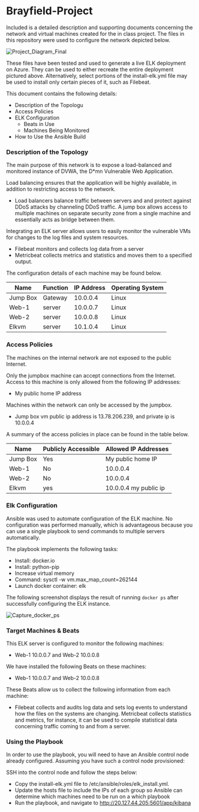 # Brayfield-Project
Included is a detailed description and supporting documents concerning the network and virtual machines created for the in class project.
The files in this repository were used to configure the network depicted below.

![Project_Diagram_Final](https://user-images.githubusercontent.com/90295832/147312596-2c86f6e8-2284-428d-95c1-e0ddee06c2ae.png)


These files have been tested and used to generate a live ELK deployment on Azure. They can be used to either recreate the entire deployment pictured above. Alternatively, select portions of the install-elk.yml file may be used to install only certain pieces of it, such as Filebeat.

 
  

This document contains the following details:
- Description of the Topologu
- Access Policies
- ELK Configuration
  - Beats in Use
  - Machines Being Monitored
- How to Use the Ansible Build


### Description of the Topology

The main purpose of this network is to expose a load-balanced and monitored instance of DVWA, the D*mn Vulnerable Web Application.

Load balancing ensures that the application will be highly available, in addition to restricting access to the network.
- Load balancers balance traffic between servers and and protect against DDoS attacks by channeling DDoS traffic. A jump box allows access to multiple machines on separate security zone from a single machine and essentially acts as bridge between them.

Integrating an ELK server allows users to easily monitor the vulnerable VMs for changes to the log files and system resources.
- Filebeat monitors and collects log data from a server
- Metricbeat collects metrics and statistics and moves them to a specified output.

The configuration details of each machine may be found below.


| Name     | Function | IP Address | Operating System |
|----------|----------|------------|------------------|
| Jump Box | Gateway  | 10.0.0.4   | Linux            |
| Web-1    | server   | 10.0.0.7   | Linux            |
| Web-2    | server   | 10.0.0.8   | Linux            |
| Elkvm    | server   | 10.1.0.4   | Linux            |

### Access Policies

The machines on the internal network are not exposed to the public Internet. 

Only the jumpbox machine can accept connections from the Internet. Access to this machine is only allowed from the following IP addresses:
- My public home IP address

Machines within the network can only be accessed by the jumpbox.
- Jump box vm public ip address is 13.78.206.239, and private ip is 10.0.0.4

A summary of the access policies in place can be found in the table below.

| Name     | Publicly Accessible | Allowed IP Addresses |
|----------|---------------------|----------------------|
| Jump Box | Yes                 | My public home IP    |
| Web-1    | No                  | 10.0.0.4             |
| Web-2    | No                  | 10.0.0.4             |
| Elkvm    | yes                 | 10.0.0.4 my public ip|

### Elk Configuration

Ansible was used to automate configuration of the ELK machine. No configuration was performed manually, which is advantageous because you can use a single playbook to send commands to multiple servers automatically. 

The playbook implements the following tasks:
- Install: docker.io
- Install: python-pip
- Increase virtual memory
- Command: sysctl -w vm.max_map_count=262144
- Launch docker container: elk

The following screenshot displays the result of running `docker ps` after successfully configuring the ELK instance.

![Capture_docker_ps](https://user-images.githubusercontent.com/90295832/147299191-45c014aa-881b-4f82-897f-db26660ebb86.PNG)


### Target Machines & Beats
This ELK server is configured to monitor the following machines:
- Web-1 10.0.0.7 and Web-2 10.0.0.8

We have installed the following Beats on these machines:
- Web-1 10.0.0.7 and Web-2 10.0.0.8

These Beats allow us to collect the following information from each machine:
- Filebeat collects and audits log data and sets log events to understand how the files on the systems are changing. Metricbeat collects statistics and metrics, for instance, it can be used to compile statistical data concerning traffic coming to and from a server. 

### Using the Playbook
In order to use the playbook, you will need to have an Ansible control node already configured. Assuming you have such a control node provisioned: 

SSH into the control node and follow the steps below:
- Copy the install-elk.yml file to /etc/ansible/roles/elk_install.yml.
- Update the hosts file to include the IPs of each group so Ansible can determine which machines need to be run on a which playbook
- Run the playbook, and navigate to http://20.127.44.205:5601/app/kibana



